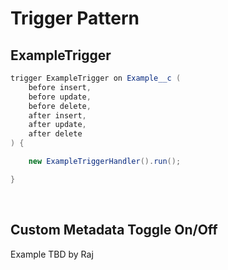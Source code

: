 # Trigger Pattern


## ExampleTrigger
```java
trigger ExampleTrigger on Example__c (
    before insert,
    before update,
    before delete,
    after insert,
    after update,
    after delete
) {

    new ExampleTriggerHandler().run();

}
```

<br>

## Custom Metadata Toggle On/Off
Example TBD by Raj
